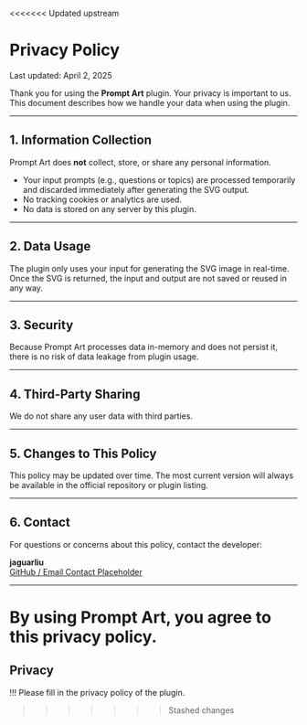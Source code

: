<<<<<<< Updated upstream
# Privacy Policy

Last updated: April 2, 2025

Thank you for using the **Prompt Art** plugin. Your privacy is important to us. This document describes how we handle your data when using the plugin.

---

## 1. Information Collection

Prompt Art does **not** collect, store, or share any personal information.

- Your input prompts (e.g., questions or topics) are processed temporarily and discarded immediately after generating the SVG output.
- No tracking cookies or analytics are used.
- No data is stored on any server by this plugin.

---

## 2. Data Usage

The plugin only uses your input for generating the SVG image in real-time. Once the SVG is returned, the input and output are not saved or reused in any way.

---

## 3. Security

Because Prompt Art processes data in-memory and does not persist it, there is no risk of data leakage from plugin usage.

---

## 4. Third-Party Sharing

We do not share any user data with third parties.

---

## 5. Changes to This Policy

This policy may be updated over time. The most current version will always be available in the official repository or plugin listing.

---

## 6. Contact

For questions or concerns about this policy, contact the developer:

**jaguarliu**  
[GitHub / Email Contact Placeholder](https://github.com/jaguarliuu/rookie_prompt_art)

---

By using Prompt Art, you agree to this privacy policy.
=======
## Privacy

!!! Please fill in the privacy policy of the plugin.
>>>>>>> Stashed changes
